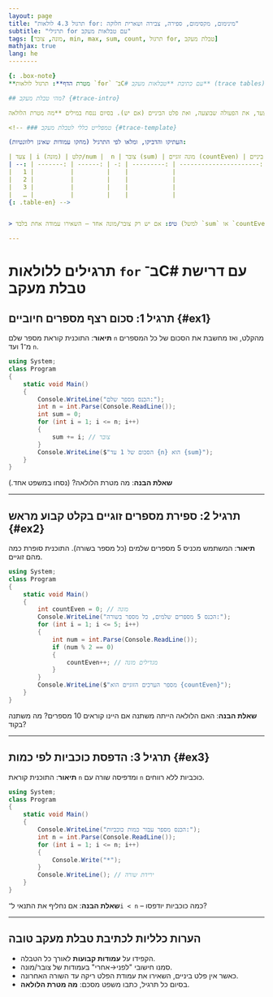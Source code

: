 ```yaml
---
layout: page
title: "תרגול 4.3 לולאות for: מינימום, מקסימום, ספירה, צבירה ושארית חלוקה"
subtitle: "תרגילי for עם טבלאות מעקב"
tags: [מונה, צובר, min, max, sum, count, תרגול for, טבלת מעקב]
mathjax: true
lang: he
--------

{: .box-note}
**מטרת הדף**: תרגול לולאות `for` ב־C# עם כתיבת **טבלאות מעקב** (trace tables) שמראות כיצד ערכי המשתנים משתנים בכל צעד.

## מהי טבלת מעקב? {#trace-intro}

טבלת מעקב היא טבלה שמפרקת את ריצת התוכנית לצעדים. בכל שורה נרשום את מצב המשתנים אחרי הצעד, את הפעולה שבוצעה, ואת פלט הביניים (אם יש). בסיום ננסח במילים **מה מטרת הלולאה**.

<!-- ### טמפלייט כללי לטבלת מעקב {#trace-template}

העתיקו והדביקו, ומלאו לפי התרגיל (מחקו עמודות שאינן רלוונטיות):

| צעד | i (מונה) | קלט/num |  n | צובר (sum) | מונה זוגיים (countEven) | פעולה בלולאה | פלט ביניים |
| --: | -------: | ------: | -: | ---------: | ----------------------: | :----------- | :--------- |
|   1 |          |         |    |            |                         |              |            |
|   2 |          |         |    |            |                         |              |            |
|   3 |          |         |    |            |                         |              |            |
|   … |          |         |    |            |                         |              |            |
{: .table-en} -->


> טיפ: אם יש רק צובר/מונה אחד – השאירו עמודה אחת בלבד (למשל `sum` או `countEven`).

---
```


# תרגילים ללולאות `for` ב־C# עם דרישת טבלת מעקב

## תרגיל 1: סכום רצף מספרים חיוביים {#ex1}

**תיאור**: התוכנית קוראת מספר שלם `n` מהקלט, ואז מחשבת את הסכום של כל המספרים מ־1 ועד `n`.

```csharp
using System;
class Program
{
    static void Main()
    {
        Console.WriteLine("הכנס מספר שלם:");
        int n = int.Parse(Console.ReadLine());
        int sum = 0;
        for (int i = 1; i <= n; i++)
        {
            sum += i; // צובר
        }
        Console.WriteLine($"הסכום של 1 עד {n} הוא {sum}");
    }
}
```
<!-- 
**טמפלייט טבלת מעקב (ממוקד לתרגיל):**

| צעד |  i |  n | sum (לפני→אחרי) | פעולה      |
| --: | -: | -: | --------------: | :--------- |
|   1 |  1 |  n |           0 → 1 | `sum += 1` |
|   2 |  2 |  n |           1 → 3 | `sum += 2` |
|   3 |  3 |  n |           3 → 6 | `sum += 3` |
|   … |  … |  n |               … | …          |
| סוף |  n |  n |     … → **sum** | הדפסה      |
{: .table-en} -->

**שאלת הבנה**: מה מטרת הלולאה? (נסחו במשפט אחד.)

---

## תרגיל 2: ספירת מספרים זוגיים בקלט קבוע מראש {#ex2}

**תיאור**: המשתמש מכניס 5 מספרים שלמים (כל מספר בשורה). התוכנית סופרת כמה מהם זוגיים.

```csharp
using System;
class Program
{
    static void Main()
    {
        int countEven = 0; // מונה
        Console.WriteLine("הכנס 5 מספרים שלמים, כל מספר בשורה:");
        for (int i = 1; i <= 5; i++)
        {
            int num = int.Parse(Console.ReadLine());
            if (num % 2 == 0)
            {
                countEven++; // מגדילים מונה
            }
        }
        Console.WriteLine($"מספר הערכים הזוגיים הוא {countEven}");
    }
}
```

<!-- **טמפלייט טבלת מעקב (ממוקד לתרגיל):**

| צעד |  i | num (קלט) | num % 2 == 0? | countEven (לפני→אחרי) | פעולה            |
| --: | -: | --------: | :-----------: | --------------------: | :--------------- |
|   1 |  1 |           |               |                   0 → | `if` לפי הזוגיות |
|   2 |  2 |           |               |                     → |                  |
|   3 |  3 |           |               |                     → |                  |
|   4 |  4 |           |               |                     → |                  |
|   5 |  5 |           |               |       → **countEven** | הדפסה            |
{: .table-en} -->

**שאלת הבנה**: האם הלולאה הייתה משתנה אם היינו קוראים 10 מספרים? מה משתנה בקוד?

---

## תרגיל 3: הדפסת כוכביות לפי כמות {#ex3}

**תיאור**: התוכנית קוראת `n` ומדפיסה שורה עם `n` כוכביות ללא רווחים.

```csharp
using System;
class Program
{
    static void Main()
    {
        Console.WriteLine("הכנס מספר עבור כמות כוכביות:");
        int n = int.Parse(Console.ReadLine());
        for (int i = 1; i <= n; i++)
        {
            Console.Write("*");
        }
        Console.WriteLine(); // ירידת שורה
    }
}
```

<!-- **טמפלייט טבלת מעקב (ממוקד לתרגיל):**

| צעד |  i |  n | פלט מצטבר          |
| --: | -: | -: | :----------------- |
|   1 |  1 |  n | `*`                |
|   2 |  2 |  n | `**`               |
|   3 |  3 |  n | `***`              |
|   … |  … |  n | …                  |
| סוף |  n |  n | `*****…(n פעמים)…` |
{: .table-en} -->

**שאלת הבנה**: אם נחליף את התנאי ל־`i < n` – כמה כוכביות יודפסו?

---

## הערות כלליות לכתיבת טבלת מעקב טובה

* הקפידו על **עמודות קבועות** לאורך כל הטבלה.
* סמנו חישובי "לפני→אחרי" בעמודות של צובר/מונה.
* כאשר אין פלט ביניים, השאירו את עמודת הפלט ריקה עד השורה האחרונה.
* בסיום כל תרגיל, כתבו משפט מסכם: **מה מטרת הלולאה**.

